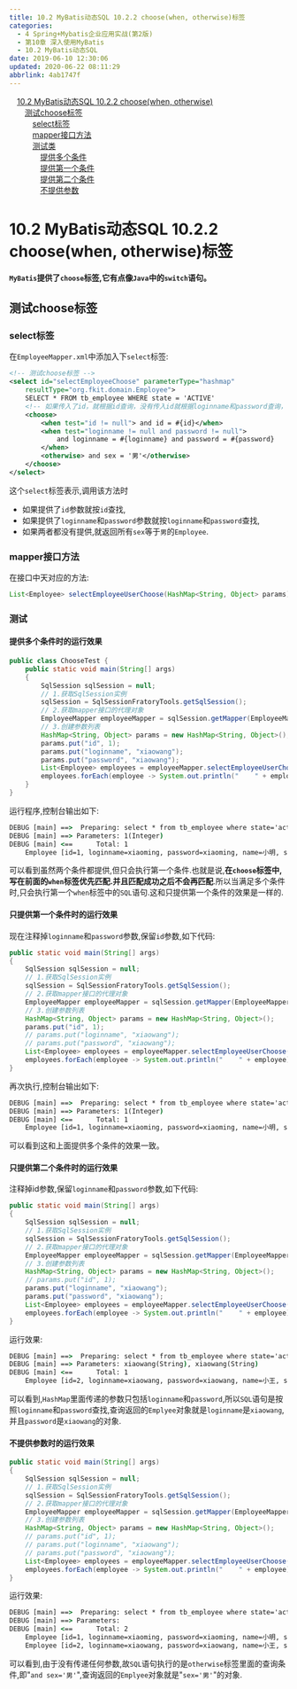 ```yaml
---
title: 10.2 MyBatis动态SQL 10.2.2 choose(when, otherwise)标签
categories: 
  - 4 Spring+Mybatis企业应用实战(第2版)
  - 第10章 深入使用MyBatis
  - 10.2 MyBatis动态SQL
date: 2019-06-10 12:30:06
updated: 2020-06-22 08:11:29
abbrlink: 4ab1747f
---
```

<div id='my_toc'><a href="/JavaReadingNotes/4ab1747f/#10-2-MyBatis动态SQL-10-2-2-choose-when-otherwise" class="header_1">10.2 MyBatis动态SQL 10.2.2 choose(when, otherwise)</a>&nbsp;<br><a href="/JavaReadingNotes/4ab1747f/#测试choose标签" class="header_2">测试choose标签</a>&nbsp;<br><a href="/JavaReadingNotes/4ab1747f/#select标签" class="header_3">select标签</a>&nbsp;<br><a href="/JavaReadingNotes/4ab1747f/#mapper接口方法" class="header_3">mapper接口方法</a>&nbsp;<br><a href="/JavaReadingNotes/4ab1747f/#测试类" class="header_3">测试类</a>&nbsp;<br><a href="/JavaReadingNotes/4ab1747f/#提供多个条件" class="header_4">提供多个条件</a>&nbsp;<br><a href="/JavaReadingNotes/4ab1747f/#提供第一个条件" class="header_4">提供第一个条件</a>&nbsp;<br><a href="/JavaReadingNotes/4ab1747f/#提供第二个条件" class="header_4">提供第二个条件</a>&nbsp;<br><a href="/JavaReadingNotes/4ab1747f/#不提供参数" class="header_4">不提供参数</a>&nbsp;<br></div>
<style>.header_1{margin-left: 1em;}.header_2{margin-left: 2em;}.header_3{margin-left: 3em;}.header_4{margin-left: 4em;}.header_5{margin-left: 5em;}.header_6{margin-left: 6em;}</style>
<!--more-->
<script>if (navigator.platform.search('arm')==-1){document.getElementById('my_toc').style.display = 'none';}var e,p = document.getElementsByTagName('p');while (p.length>0) {e = p[0];e.parentElement.removeChild(e);}</script>

<!--end-->
# 10.2 MyBatis动态SQL 10.2.2 choose(when, otherwise)标签
**`MyBatis`提供了`choose`标签,它有点像`Java`中的`switch`语句。**
## 测试choose标签
### select标签
在`EmployeeMapper.xml`中添加入下`select`标签:
```xml
<!-- 测试choose标签 -->
<select id="selectEmployeeChoose" parameterType="hashmap"
    resultType="org.fkit.domain.Employee">
    SELECT * FROM tb_employee WHERE state = 'ACTIVE'
    <!-- 如果传入了id，就根据id查询，没有传入id就根据loginname和password查询，否则查询sex等于男的数据 -->
    <choose>
        <when test="id != null"> and id = #{id}</when>
        <when test="loginname != null and password != null"> 
            and loginname = #{loginname} and password = #{password}
        </when>
        <otherwise> and sex = '男'</otherwise>
    </choose>
</select>
```
这个`select`标签表示,调用该方法时
- 如果提供了`id`参数就按`id`查找,
- 如果提供了`loginname`和`password`参数就按`loginname`和`password`查找,
- 如果两者都没有提供,就返回所有`sex`等于`男`的`Employee`.

### mapper接口方法
在接口中天对应的方法:
```java
List<Employee> selectEmployeeUserChoose(HashMap<String, Object> params);
```
### 测试
#### 提供多个条件时的运行效果
```java
public class ChooseTest {
    public static void main(String[] args)
    {
        SqlSession sqlSession = null;
        // 1.获取SqlSession实例
        sqlSession = SqlSessionFratoryTools.getSqlSession();
        // 2.获取mapper接口的代理对象
        EmployeeMapper employeeMapper = sqlSession.getMapper(EmployeeMapper.class);
        // 3.创建参数列表
        HashMap<String, Object> params = new HashMap<String, Object>();
        params.put("id", 1);
        params.put("loginname", "xiaowang");
        params.put("password", "xiaowang");
        List<Employee> employees = employeeMapper.selectEmployeeUserChoose(params);
        employees.forEach(employee -> System.out.println("    " + employee));
    }
}
```
运行程序,控制台输出如下:
```cmd
DEBUG [main] ==>  Preparing: select * from tb_employee where state='active' and id=? 
DEBUG [main] ==> Parameters: 1(Integer)
DEBUG [main] <==      Total: 1
    Employee [id=1, loginname=xiaoming, password=xiaoming, name=小明, sex=男, age=19, phone=123456789123, sal=9800.0, state=active]
```
可以看到虽然两个条件都提供,但只会执行第一个条件.也就是说,**在`choose`标签中,写在前面的`when`标签优先匹配.并且匹配成功之后不会再匹配**.所以当满足多个条件时,只会执行第一个`when`标签中的`SQL`语句.这和只提供第一个条件的效果是一样的.
#### 只提供第一个条件时的运行效果
现在注释掉`loginname`和`password`参数,保留`id`参数,如下代码:
```java
public static void main(String[] args)
{
    SqlSession sqlSession = null;
    // 1.获取SqlSession实例
    sqlSession = SqlSessionFratoryTools.getSqlSession();
    // 2.获取mapper接口的代理对象
    EmployeeMapper employeeMapper = sqlSession.getMapper(EmployeeMapper.class);
    // 3.创建参数列表
    HashMap<String, Object> params = new HashMap<String, Object>();
    params.put("id", 1);
    // params.put("loginname", "xiaowang");
    // params.put("password", "xiaowang");
    List<Employee> employees = employeeMapper.selectEmployeeUserChoose(params);
    employees.forEach(employee -> System.out.println("    " + employee));
}
```
再次执行,控制台输出如下:
```cmd
DEBUG [main] ==>  Preparing: select * from tb_employee where state='active' and id=? 
DEBUG [main] ==> Parameters: 1(Integer)
DEBUG [main] <==      Total: 1
    Employee [id=1, loginname=xiaoming, password=xiaoming, name=小明, sex=男, age=19, phone=123456789123, sal=9800.0, state=active]
```
可以看到这和上面提供多个条件的效果一致。
#### 只提供第二个条件时的运行效果
注释掉id参数,保留`loginname`和`password`参数,如下代码:
```java
public static void main(String[] args)
{
    SqlSession sqlSession = null;
    // 1.获取SqlSession实例
    sqlSession = SqlSessionFratoryTools.getSqlSession();
    // 2.获取mapper接口的代理对象
    EmployeeMapper employeeMapper = sqlSession.getMapper(EmployeeMapper.class);
    // 3.创建参数列表
    HashMap<String, Object> params = new HashMap<String, Object>();
    // params.put("id", 1);
    params.put("loginname", "xiaowang");
    params.put("password", "xiaowang");
    List<Employee> employees = employeeMapper.selectEmployeeUserChoose(params);
    employees.forEach(employee -> System.out.println("    " + employee));
}
```
运行效果:
```cmd
DEBUG [main] ==>  Preparing: select * from tb_employee where state='active' and loginname = ? and password = ? 
DEBUG [main] ==> Parameters: xiaowang(String), xiaowang(String)
DEBUG [main] <==      Total: 1
    Employee [id=2, loginname=xiaowang, password=xiaowang, name=小王, sex=男, age=21, phone=123456789123, sal=6800.0, state=active]
```
可以看到,`HashMap`里面传递的参数只包括`loginname`和`password`,所以`SQL`语句是按照`loginname`和`password`查找,查询返回的`Emplyee`对象就是`loginname`是`xiaowang`,并且`password`是`xiaowang`的对象.
#### 不提供参数时的运行效果
```java
public static void main(String[] args)
{
    SqlSession sqlSession = null;
    // 1.获取SqlSession实例
    sqlSession = SqlSessionFratoryTools.getSqlSession();
    // 2.获取mapper接口的代理对象
    EmployeeMapper employeeMapper = sqlSession.getMapper(EmployeeMapper.class);
    // 3.创建参数列表
    HashMap<String, Object> params = new HashMap<String, Object>();
    // params.put("id", 1);
    // params.put("loginname", "xiaowang");
    // params.put("password", "xiaowang");
    List<Employee> employees = employeeMapper.selectEmployeeUserChoose(params);
    employees.forEach(employee -> System.out.println("    " + employee));
}
```
运行效果:
```cmd
DEBUG [main] ==>  Preparing: select * from tb_employee where state='active' and sex='男' 
DEBUG [main] ==> Parameters: 
DEBUG [main] <==      Total: 2
    Employee [id=1, loginname=xiaoming, password=xiaoming, name=小明, sex=男, age=19, phone=123456789123, sal=9800.0, state=active]
    Employee [id=2, loginname=xiaowang, password=xiaowang, name=小王, sex=男, age=21, phone=123456789123, sal=6800.0, state=active]

```
可以看到,由于没有传递任何参数,故`SQL`语句执行的是`otherwise`标签里面的查询条件,即"`and sex='男'`",查询返回的`Emplyee`对象就是"`sex='男'`"的对象.
